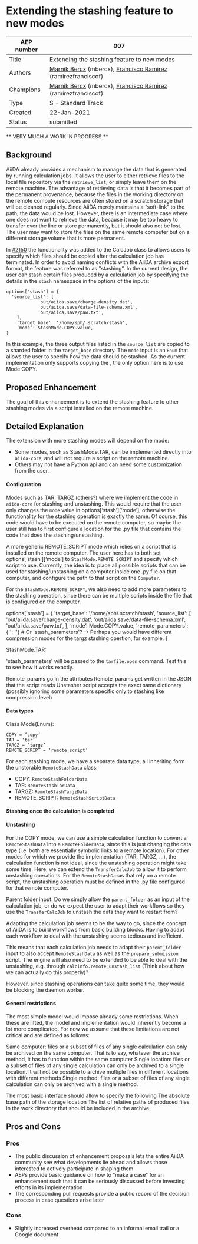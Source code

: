 # Extending the stashing feature to new modes

| AEP number | 007                                                          |
|------------|--------------------------------------------------------------|
| Title      | Extending the stashing feature to new modes                  |
| Authors    | [Marnik Bercx](mailto:marnik.bercx@epfl.ch) (mbercx), [Francisco Ramirez](mailto:francisco.ramirez@epfl.ch) (ramirezfranciscof) |
| Champions  | [Marnik Bercx](mailto:marnik.bercx@epfl.ch) (mbercx), [Francisco Ramirez](mailto:francisco.ramirez@epfl.ch) (ramirezfranciscof) |
| Type       | S - Standard Track                                           |
| Created    | 22-Jan-2021                                                  |
| Status     | submitted                                                    |

** VERY MUCH A WORK IN PROGRESS **

## Background 

AiiDA already provides a mechanism to manage the data that is generated by running calculation jobs.
It allows the user to either retrieve files to the local file repository via the `retrieve_list`, or simply leave them on the remote machine.
The advantage of retrieving data is that it becomes part of the permanent provenance, because the files in the working directory on the remote compute resources are often stored on a scratch storage that will be cleaned regularly.
Since AiiDA merely maintains a “soft-link” to the path, the data would be lost.
However, there is an intermediate case where one does not want to retrieve the data, because it may be too heavy to transfer over the line or store permanently, but it should also not be lost.
The user may want to store the files on the same remote computer but on a different storage volume that is more permanent.

In [#2150](https://github.com/aiidateam/aiida-core/issues/2150) the functionality was added to the CalcJob class to allows users to specify which files should be copied after the calculation job has terminated.
In order to avoid naming conflicts with the AiiDA archive export format, the feature was referred to as "stashing".
In the current design, the user can stash certain files produced by a calculation job by specifying the details in the `stash` namespace in the options of the inputs:

```
options['stash'] = {
  'source_list': [
    	    'out/aiida.save/charge-density.dat',
    	    'out/aiida.save/data-file-schema.xml',
    	    'out/aiida.save/paw.txt',
	],
	'target_base': '/home/sph/.scratch/stash',
	‘mode’: StashMode.COPY.value,
}
```

In this example, the three output files listed in the `source_list` are copied to a sharded folder in the `target_base` directory.
The `mode` input is an `Enum` that allows the user to specify how the data should be stashed.
As the current implementation only supports copying the , the only option here is to use Mode.COPY.

## Proposed Enhancement 

The goal of this enhancement is to extend the stashing feature to other stashing modes via a script installed on the remote machine.

## Detailed Explanation 

The extension with more stashing modes will depend on the mode:

* Some modes, such as StashMode.TAR, can be implemented directly into `aiida-core`, and will not require a script on the remote machine.
* Others may not have a Python api and can need some customization from the user.

#### Configuration

Modes such as TAR, TARGZ (others?) where we implement the code in `aiida-core` for stashing and unstashing. This would require that the user only changes the `mode` value in options[‘stash’][‘mode’], otherwise the functionality for the stashing operation is exactly the same. Of course, this code would have to be executed on the remote computer, so maybe the user still has to first configure a location for the .py file that contains the code that does the stashing/unstashing.

A more generic REMOTE_SCRIPT mode which relies on a script that is installed on  the remote computer. The user here has to both set options[‘stash’][‘mode’] to `StashMode.REMOTE_SCRIPT` and specify which script to use. Currently, the idea is to place all possible scripts that can be used for stashing/unstashing on a computer inside one .py file on that computer, and configure the path to that script on the `Computer`. 

For the `StashMode.REMOTE_SCRIPT`, we also need to add more parameters to the stashing operation, since there can be multiple scripts inside the file that is configured on the computer.

options['stash'] = {
	'target_base': '/home/sph/.scratch/stash',
	'source_list': [
    	    'out/aiida.save/charge-density.dat',
    	    'out/aiida.save/data-file-schema.xml',
    	    'out/aiida.save/paw.txt',
	],
	‘mode’: Mode.COPY.value,
  'remote_parameters': {'': ''}  # Or 'stash_parameters'? -> Perhaps you would have different compression modes for the targz stashing opertion, for example.
}

StashMode.TAR:

'stash_parameters' will be passed to the `tarfile.open` command. Test this to see how it works exactly. 

Remote_params go in the attributes
Remote_params get written in the JSON that the script reads
Unstasher script accepts the exact same dictionary (possibly ignoring some parameters specific only to stashing like compression level)

#### Data types

Class Mode(Enum):

	COPY = ‘copy’
	TAR = ‘tar’
	TARGZ = ‘targz’
	REMOTE_SCRIPT = ‘remote_script’

For each stashing mode, we have a separate data type, all inheriting form the unstorable `RemoteStashData` class:

* COPY: `RemoteStashFolderData`
* TAR: `RemoteStashTarData`
* TARGZ: `RemoteStashTargzData`
* REMOTE_SCRIPT: `RemoteStashScriptData`

#### Stashing once the calculation is completed

#### Unstashing

For the COPY mode, we can use a simple calculation function to convert a `RemoteStashData` into a `RemoteFolderData`, since this is just changing the data type (i.e. both are essentially symbolic links to a remote location).
For other modes for which we provide the implementation (TAR, TARGZ, …), the calculation function is not ideal, since the unstashing operation might take some time. Here, we can extend the `TransferCalcJob` to allow it to perform unstashing operations.
For the `RemoteStashData`s that rely on a remote script, the unstashing operation must be defined in the .py file configured for that remote computer.

Parent folder input: Do we simply allow the `parent_folder` as an input of the calculation job, or do we expect the user to adapt their workflows so they use the `TransferCalcJob` to unstash the data they want to restart from?

Adapting the calculation job seems to be the way to go, since the concept of AiiDA is to build workflows from basic building blocks.
Having to adapt each workflow to deal with the unstashing seems tedious and inefficient.

This means that each calculation job needs to adapt their `parent_folder` input to also accept `RemoteStashData` as well as the `prepare_submission` script.
The engine will also need to be extended to be able to deal with the unstashing, e.g. through `calcinfo.remote_unstash_list` (Think about how we can actually do this properly)?

However, since stashing operations can take quite some time, they would be blocking the daemon worker.


#### General restrictions

The most simple model would impose already some restrictions. When these are lifted, the model and implementation would inherently become a lot more complicated. For now we assume that these limitations are not critical and are defined as follows:

Same computer: files or a subset of files of any single calculation can only be archived on the same computer. That is to say, whatever the archive method, it has to function within the same computer
Single location: files or a subset of files of any single calculation can only be archived to a single location. It will not be possible to archive multiple files in different locations with different methods
Single method: files or a subset of files of any single calculation can only be archived with a single method.

The most basic interface should allow to specify the following
The absolute base path of the storage location
The list of relative paths of produced files in the work directory that should be included in the archive

## Pros and Cons 

### Pros
* The public discussion of enhancement proposals lets the entire AiiDA community see what developments lie ahead
  and allows those interested to actively participate in shaping them
* AEPs provide basic guidance on how to "make a case" for an enhancement such that it can be seriously discussed
  before investing efforts in its implementation
* The corresponding pull requests provide a public record of the decision process in case questions arise later

### Cons
* Slightly increased overhead compared to an informal email trail or a Google document
